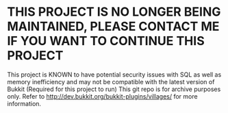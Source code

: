 # THIS PROJECT IS NO LONGER BEING MAINTAINED, PLEASE CONTACT ME IF YOU WANT TO CONTINUE THIS PROJECT

This project is KNOWN to have potential security issues with SQL as well as memory inefficiency and may not be compatible with the latest version of Bukkit (Required for this project to run)
This git repo is for archive purposes only. Refer to http://dev.bukkit.org/bukkit-plugins/villages/ for more information.